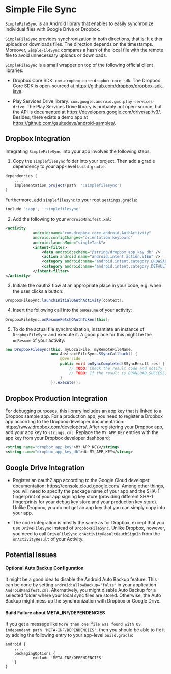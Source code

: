 # Simple File Sync

``SimpleFileSync`` is an Android library that enables to easily synchronize individual files with Google Drive or Dropbox.

``SimpleFileSync`` provides synchronization in both directions, that is: It either uploads or downloads files.
The direction depends on the timestamps.
Moreover, ``SimpleFileSync`` compares a hash of the local file with the remote file to avoid unnecessary uploads or downloads.


``SimpleFileSync`` is a small wrapper on top of the following official client libraries:

- Dropbox Core SDK: `com.dropbox.core:dropbox-core-sdk`.
The Dropbox Core SDK is open-sourced at https://github.com/dropbox/dropbox-sdk-java.


- Play Services Drive library: `com.google.android.gms:play-services-drive`.
The Play Services Drive library is probably not open-source, but the API is documented at https://developers.google.com/drive/api/v3/.
Besides, there exists a demo app at https://github.com/gsuitedevs/android-samples/.

## Dropbox Integration
Integrating ``SimpleFileSync`` into your app involves the following steps:

1. Copy the `simplefilesync` folder into your project.
Then add a gradle dependency to your app-level `build.gradle`:
```Groovy
dependencies {
    ....
    implementation project(path: ':simplefilesync')
}
```
Furthermore, add `simplefilesync` to your root `settings.gradle`:
```Groovy
include ':app', ':simplefilesync'
```

2. Add the following to your `AndroidManifest.xml`:
```XML
<activity
            android:name="com.dropbox.core.android.AuthActivity"
            android:configChanges="orientation|keyboard"
            android:launchMode="singleTask">
            <intent-filter>
                <data android:scheme="@string/dropbox_app_key_db" />
                <action android:name="android.intent.action.VIEW" />
                <category android:name="android.intent.category.BROWSABLE" />
                <category android:name="android.intent.category.DEFAULT" />
            </intent-filter>
</activity>
```

3. Initiate the oauth2 flow at an appropriate place in your code, e.g. when the user clicks a button:
```Java
DropboxFileSync.launchInitialOauthActivity(context);
```

4. Insert the following call into the `onResume` of your activity:
```Java
DropboxFileSync.onResumeFetchOAuthToken(this);
```

5. To do the actual file synchronization, instantiate an instance of `DropboxFileSync` and execute it.
A good place for this might be the `onResume` of your activity:
```Java
new DropboxFileSync(this, myLocalFile, myRemoteFileName,
                    new AbstractFileSync.SSyncCallback() {
                        @Override
                        public void onSyncCompleted(SSyncResult res) {
                            // TODO: Check the result code and notify the user about success or failure.
                            // TODO: If the result is DOWNLOAD_SUCCESS, then you will probably need to copy the temporary download file to a permanent storage location.
                        }
                    }).execute();
```

## Dropbox Production Integration

For debugging purposes, this library includes an app key that is linked to a Dropbox sample app.
For a production app, you need to register a Dropbox app according to the Dropbox developer documentation: https://www.dropbox.com/developers/.
After registering your Dropbox app, add your app key to `strings.xml`. 
Replace the `MY_APP_KEY` entries with the app key from your Dropbox developer dashboard:
```XML
<string name="dropbox_app_key">MY_APP_KEY</string>
<string name="dropbox_app_key_db">db-MY_APP_KEY</string>
```

## Google Drive Integration

- Register an oauth2 app according to the Google Cloud developer documentation:
https://console.cloud.google.com/.
Among other things, you will need to specify the package name of your app
and the SHA-1 fingerprint of your app signing key store (providing different SHA-1 fingerprints for your debug key store and your production key store).
Unlike Dropbox, you do not get an app key that you can simply copy into your app.

- The code integration is mostly the same as for Dropbox, except that you use `DriveFileSync` instead of `DropboxFileSync`.
Unlike Dropbox, however, you need to call `DriveFileSync.onActivityResultOauthSignIn` from the `onActivityResult` of your Activity.

## Potential Issues

#### Optional Auto Backup Configuration
It might be a good idea to disable the Android Auto Backup feature.
This can be done by setting `android:allowBackup="false"` in your application `AndroidManifest.xml`.
Alternatively, you might disable Auto Backup for a selected folder where your local sync files are stored.
Otherwise, the Auto Backup might mess up the synchronization with Dropbox or Google Drive.


#### Build Failure about META_INF/DEPENDENCIES
If you get a message like `More than one file was found with OS independent path 'META-INF/DEPENDENCIES'`,
then you should be able to fix it by adding the following entry to your app-level `build.gradle`:
```
android {
    ....
    packagingOptions {
            exclude 'META-INF/DEPENDENCIES'
    }
}
```

